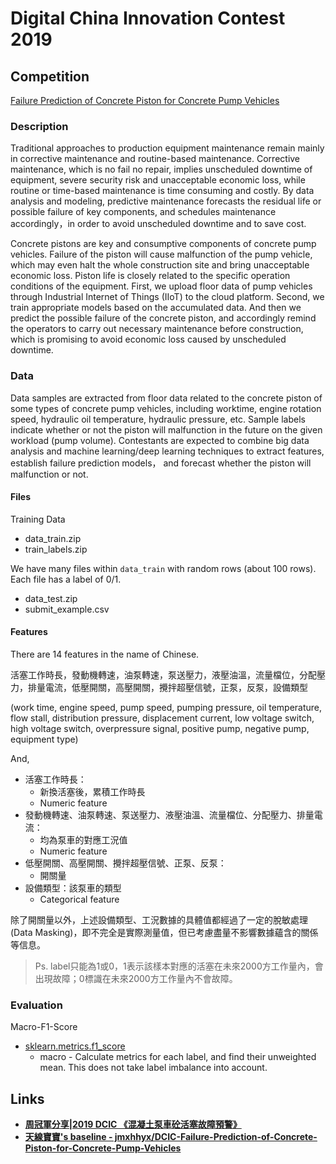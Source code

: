 # Digital China Innovation Contest 2019

## Competition

[Failure Prediction of Concrete Piston for Concrete Pump Vehicles](https://www.datafountain.cn/competitions/336/details)

### Description

Traditional approaches to production equipment maintenance remain mainly in corrective maintenance and routine-based maintenance. Corrective maintenance, which is no fail no repair, implies unscheduled downtime of equipment, severe security risk and unacceptable economic loss, while routine or time-based maintenance is time consuming and costly. By data analysis and modeling, predictive maintenance forecasts the residual life or possible failure of key components, and schedules maintenance accordingly，in order to avoid unscheduled downtime and to save cost.

Concrete pistons are key and consumptive components of concrete pump vehicles. Failure of the piston will cause malfunction of the pump vehicle, which may even halt the whole construction site and bring unacceptable economic loss. Piston life is closely related to the specific operation conditions of the equipment. First, we upload floor data of pump vehicles through Industrial Internet of Things (IIoT) to the cloud platform. Second, we train appropriate models based on the accumulated data. And then we predict the possible failure of the concrete piston, and accordingly remind the operators to carry out necessary maintenance before construction, which is promising to avoid economic loss caused by unscheduled downtime.

### Data

Data samples are extracted from floor data related to the concrete piston of some types of concrete pump vehicles, including worktime, engine rotation speed, hydraulic oil temperature, hydraulic pressure, etc. Sample labels indicate whether or not the piston will malfunction in the future on the given workload (pump volume). Contestants are expected to combine big data analysis and machine learning/deep learning techniques to extract features, establish failure prediction models， and forecast whether the piston will malfunction or not.

#### Files

Training Data

* data_train.zip
* train_labels.zip

We have many files within `data_train` with random rows (about 100 rows). Each file has a label of 0/1.

* data_test.zip
* submit_example.csv

#### Features

There are 14 features in the name of Chinese.

活塞工作時長，發動機轉速，油泵轉速，泵送壓力，液壓油溫，流量檔位，分配壓力，排量電流，低壓開關，高壓開關，攪拌超壓信號，正泵，反泵，設備類型

(work time, engine speed, pump speed, pumping pressure, oil temperature, flow stall, distribution pressure, displacement current, low voltage switch, high voltage switch, overpressure signal, positive pump, negative pump, equipment type)

And,

* 活塞工作時長：
  * 新換活塞後，累積工作時長
  * Numeric feature
* 發動機轉速、油泵轉速、泵送壓力、液壓油溫、流量檔位、分配壓力、排量電流：
  * 均為泵車的對應工況值
  * Numeric feature
* 低壓開關、高壓開關、攪拌超壓信號、正泵、反泵：
  * 開關量
* 設備類型：該泵車的類型
  * Categorical feature

除了開關量以外，上述設備類型、工況數據的具體值都經過了一定的脫敏處理(Data Masking)，即不完全是實際測量值，但已考慮盡量不影響數據蘊含的關係等信息。

> Ps. label只能為1或0，1表示該樣本對應的活塞在未來2000方工作量內，會出現故障；0標識在未來2000方工作量內不會故障。

### Evaluation

Macro-F1-Score

* [sklearn.metrics.f1_score](https://scikit-learn.org/stable/modules/generated/sklearn.metrics.f1_score.html)
  * macro - Calculate metrics for each label, and find their unweighted mean. This does not take label imbalance into account.

## Links

* [**周冠軍分享|2019 DCIC 《混凝土泵車砼活塞故障預警》**](https://mp.weixin.qq.com/s?__biz=MzI5ODQxMTk5MQ==&mid=2247485857&idx=2&sn=148ad7cb473f75bf6719c46f1f75dfd6&chksm=eca77b19dbd0f20fb21cb6959383b6bbe942f256f5a03e5ed870ad463beeb91e247643d7874a&mpshare=1&scene=23&srcid=#rd)
* [**天線寶寶's baseline - jmxhhyx/DCIC-Failure-Prediction-of-Concrete-Piston-for-Concrete-Pump-Vehicles**](https://github.com/jmxhhyx/DCIC-Failure-Prediction-of-Concrete-Piston-for-Concrete-Pump-Vehicles)
